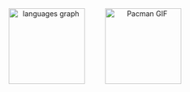 <div align="center">
  <img src="https://github-readme-stats.vercel.app/api/top-langs?username=BekkaMarks&locale=en&hide_title=false&layout=compact&card_width=320&langs_count=5&theme=algolia&hide_border=true&order=2" height="150" alt="languages graph" />
  &nbsp;&nbsp;&nbsp;&nbsp;&nbsp;&nbsp;&nbsp;&nbsp; 
  <img src="https://github.com/user-attachments/assets/9eb92791-762b-4a2f-bbce-3e2f1a70eb6c" height="150" alt="Pacman GIF" />
</div>
